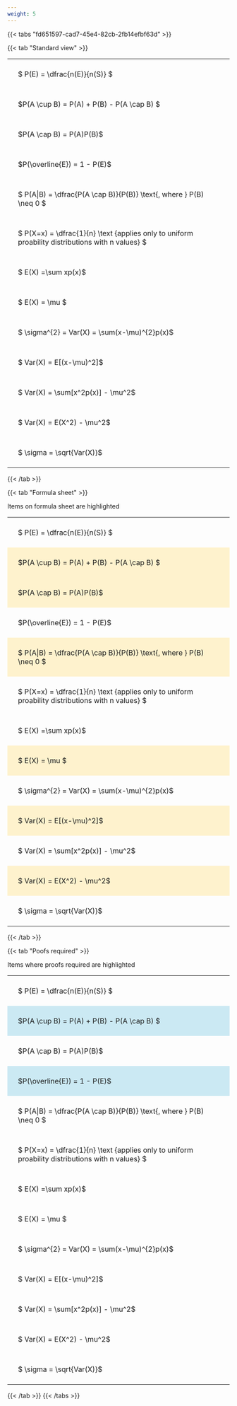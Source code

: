 ```yaml
---
weight: 5
---
```


{{< tabs "fd651597-cad7-45e4-82cb-2fb14efbf63d" >}}

{{< tab "Standard view" >}}

<style type="text/css">
#T_a7206 th.col_heading {
  text-align: left;
  font-size: 1em;
}
#T_a7206 td {
  text-align: left;
  font-size: 1em;
  padding: 1.5em;
}
</style>
<table id="T_a7206">
  <thead>
  </thead>
  <tbody>
    <tr>
      <td id="T_a7206_row0_col0" class="data row0 col0" >$ P(E) = \dfrac{n(E)}{n(S)} $</td>
    </tr>
    <tr>
      <td id="T_a7206_row1_col0" class="data row1 col0" >$P(A \cup B) = P(A) + P(B) - P(A \cap B) $</td>
    </tr>
    <tr>
      <td id="T_a7206_row2_col0" class="data row2 col0" >$P(A \cap B)  = P(A)P(B)$</td>
    </tr>
    <tr>
      <td id="T_a7206_row3_col0" class="data row3 col0" >$P(\overline{E}) = 1 - P(E)$</td>
    </tr>
    <tr>
      <td id="T_a7206_row4_col0" class="data row4 col0" >$ P(A|B) = \dfrac{P(A \cap B)}{P(B)} \text{, where } P(B) \neq 0 $</td>
    </tr>
    <tr>
      <td id="T_a7206_row5_col0" class="data row5 col0" >$ P(X=x) =  \dfrac{1}{n} 
\text {applies only to uniform proability distributions with n values} $</td>
    </tr>
    <tr>
      <td id="T_a7206_row6_col0" class="data row6 col0" >$ E(X) =\sum xp(x)$</td>
    </tr>
    <tr>
      <td id="T_a7206_row7_col0" class="data row7 col0" >$ E(X) = \mu $</td>
    </tr>
    <tr>
      <td id="T_a7206_row8_col0" class="data row8 col0" >$ \sigma^{2} = Var(X) = \sum(x-\mu)^{2}p(x)$</td>
    </tr>
    <tr>
      <td id="T_a7206_row9_col0" class="data row9 col0" >$ Var(X) = E[(x-\mu)^2]$</td>
    </tr>
    <tr>
      <td id="T_a7206_row10_col0" class="data row10 col0" >$ Var(X) = \sum[x^2p(x)] - \mu^2$</td>
    </tr>
    <tr>
      <td id="T_a7206_row11_col0" class="data row11 col0" >$ Var(X) = E(X^2) - \mu^2$</td>
    </tr>
    <tr>
      <td id="T_a7206_row12_col0" class="data row12 col0" >$ \sigma = \sqrt{Var(X)}$</td>
    </tr>
  </tbody>
</table>
{{< /tab >}}

{{< tab "Formula sheet" >}}

Items on formula sheet are highlighted 
<br>
<style type="text/css">
#T_dc27c th.col_heading {
  text-align: left;
  font-size: 1em;
}
#T_dc27c td {
  text-align: left;
  font-size: 1em;
  padding: 1.5em;
}
#T_dc27c_row0_col0, #T_dc27c_row3_col0, #T_dc27c_row5_col0, #T_dc27c_row6_col0, #T_dc27c_row8_col0, #T_dc27c_row10_col0, #T_dc27c_row12_col0 {
  background-color: rgba(0,0,0,0);
}
#T_dc27c_row1_col0, #T_dc27c_row2_col0, #T_dc27c_row4_col0, #T_dc27c_row7_col0, #T_dc27c_row9_col0, #T_dc27c_row11_col0 {
  background-color: rgba(255,194,10, 0.2);
}
</style>
<table id="T_dc27c">
  <thead>
  </thead>
  <tbody>
    <tr>
      <td id="T_dc27c_row0_col0" class="data row0 col0" >$ P(E) = \dfrac{n(E)}{n(S)} $</td>
    </tr>
    <tr>
      <td id="T_dc27c_row1_col0" class="data row1 col0" >$P(A \cup B) = P(A) + P(B) - P(A \cap B) $</td>
    </tr>
    <tr>
      <td id="T_dc27c_row2_col0" class="data row2 col0" >$P(A \cap B)  = P(A)P(B)$</td>
    </tr>
    <tr>
      <td id="T_dc27c_row3_col0" class="data row3 col0" >$P(\overline{E}) = 1 - P(E)$</td>
    </tr>
    <tr>
      <td id="T_dc27c_row4_col0" class="data row4 col0" >$ P(A|B) = \dfrac{P(A \cap B)}{P(B)} \text{, where } P(B) \neq 0 $</td>
    </tr>
    <tr>
      <td id="T_dc27c_row5_col0" class="data row5 col0" >$ P(X=x) =  \dfrac{1}{n} 
\text {applies only to uniform proability distributions with n values} $</td>
    </tr>
    <tr>
      <td id="T_dc27c_row6_col0" class="data row6 col0" >$ E(X) =\sum xp(x)$</td>
    </tr>
    <tr>
      <td id="T_dc27c_row7_col0" class="data row7 col0" >$ E(X) = \mu $</td>
    </tr>
    <tr>
      <td id="T_dc27c_row8_col0" class="data row8 col0" >$ \sigma^{2} = Var(X) = \sum(x-\mu)^{2}p(x)$</td>
    </tr>
    <tr>
      <td id="T_dc27c_row9_col0" class="data row9 col0" >$ Var(X) = E[(x-\mu)^2]$</td>
    </tr>
    <tr>
      <td id="T_dc27c_row10_col0" class="data row10 col0" >$ Var(X) = \sum[x^2p(x)] - \mu^2$</td>
    </tr>
    <tr>
      <td id="T_dc27c_row11_col0" class="data row11 col0" >$ Var(X) = E(X^2) - \mu^2$</td>
    </tr>
    <tr>
      <td id="T_dc27c_row12_col0" class="data row12 col0" >$ \sigma = \sqrt{Var(X)}$</td>
    </tr>
  </tbody>
</table>
{{< /tab >}}

{{< tab "Poofs required" >}}

Items where proofs required are highlighted 
<br>
<style type="text/css">
#T_33058 th.col_heading {
  text-align: left;
  font-size: 1em;
}
#T_33058 td {
  text-align: left;
  font-size: 1em;
  padding: 1.5em;
}
#T_33058_row0_col0, #T_33058_row2_col0, #T_33058_row4_col0, #T_33058_row5_col0, #T_33058_row6_col0, #T_33058_row7_col0, #T_33058_row8_col0, #T_33058_row9_col0, #T_33058_row10_col0, #T_33058_row11_col0, #T_33058_row12_col0 {
  background-color: rgba(0,0,0,0);
}
#T_33058_row1_col0, #T_33058_row3_col0 {
  background-color: rgba(0,150,200, 0.2);
}
</style>
<table id="T_33058">
  <thead>
  </thead>
  <tbody>
    <tr>
      <td id="T_33058_row0_col0" class="data row0 col0" >$ P(E) = \dfrac{n(E)}{n(S)} $</td>
    </tr>
    <tr>
      <td id="T_33058_row1_col0" class="data row1 col0" >$P(A \cup B) = P(A) + P(B) - P(A \cap B) $</td>
    </tr>
    <tr>
      <td id="T_33058_row2_col0" class="data row2 col0" >$P(A \cap B)  = P(A)P(B)$</td>
    </tr>
    <tr>
      <td id="T_33058_row3_col0" class="data row3 col0" >$P(\overline{E}) = 1 - P(E)$</td>
    </tr>
    <tr>
      <td id="T_33058_row4_col0" class="data row4 col0" >$ P(A|B) = \dfrac{P(A \cap B)}{P(B)} \text{, where } P(B) \neq 0 $</td>
    </tr>
    <tr>
      <td id="T_33058_row5_col0" class="data row5 col0" >$ P(X=x) =  \dfrac{1}{n} 
\text {applies only to uniform proability distributions with n values} $</td>
    </tr>
    <tr>
      <td id="T_33058_row6_col0" class="data row6 col0" >$ E(X) =\sum xp(x)$</td>
    </tr>
    <tr>
      <td id="T_33058_row7_col0" class="data row7 col0" >$ E(X) = \mu $</td>
    </tr>
    <tr>
      <td id="T_33058_row8_col0" class="data row8 col0" >$ \sigma^{2} = Var(X) = \sum(x-\mu)^{2}p(x)$</td>
    </tr>
    <tr>
      <td id="T_33058_row9_col0" class="data row9 col0" >$ Var(X) = E[(x-\mu)^2]$</td>
    </tr>
    <tr>
      <td id="T_33058_row10_col0" class="data row10 col0" >$ Var(X) = \sum[x^2p(x)] - \mu^2$</td>
    </tr>
    <tr>
      <td id="T_33058_row11_col0" class="data row11 col0" >$ Var(X) = E(X^2) - \mu^2$</td>
    </tr>
    <tr>
      <td id="T_33058_row12_col0" class="data row12 col0" >$ \sigma = \sqrt{Var(X)}$</td>
    </tr>
  </tbody>
</table>
{{< /tab >}}
{{< /tabs >}}